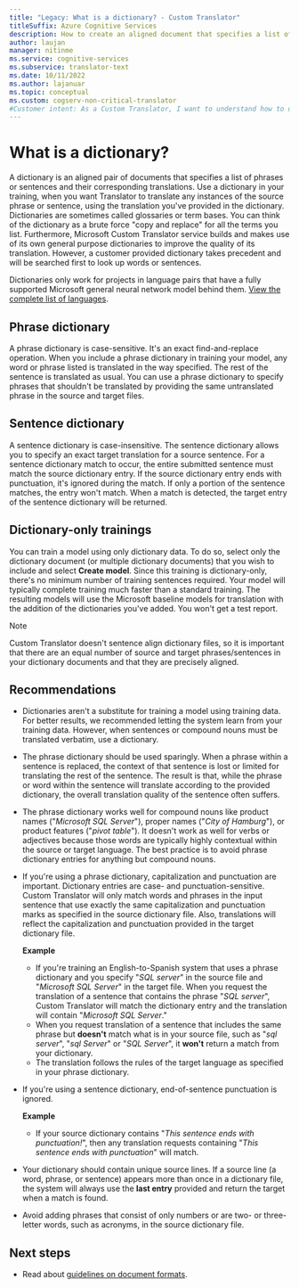 ```yaml
---
title: "Legacy: What is a dictionary? - Custom Translator"
titleSuffix: Azure Cognitive Services
description: How to create an aligned document that specifies a list of phrases or sentences (and their translations) that you always want Microsoft Translator to translate the same way. Dictionaries are sometimes also called glossaries or term bases.
author: laujan
manager: nitinme
ms.service: cognitive-services
ms.subservice: translator-text
ms.date: 10/11/2022
ms.author: lajanuar
ms.topic: conceptual
ms.custom: cogserv-non-critical-translator
#Customer intent: As a Custom Translator, I want to understand how to use a dictionary to build a custom translation model.
---
```


# What is a dictionary?

A dictionary is an aligned pair of documents that specifies a list of phrases or sentences and their corresponding translations. Use a dictionary in your training, when you want Translator to translate any instances of the source phrase or sentence, using the translation you've provided in the dictionary. Dictionaries are sometimes called glossaries or term bases. You can think of the dictionary as a brute force "copy and replace" for all the terms you list. Furthermore, Microsoft Custom Translator service builds and makes use of its own general purpose dictionaries to improve the quality of its translation. However, a customer provided dictionary takes precedent and will be searched first to look up words or sentences.

Dictionaries only work for projects in language pairs that have a fully supported Microsoft general neural network model behind them. [View the complete list of languages](../language-support.md).

## Phrase dictionary

A phrase dictionary is case-sensitive. It's an exact find-and-replace operation. When you include a phrase dictionary in training your model, any word or phrase listed is translated in the way specified. The rest of the sentence is translated as usual. You can use a phrase dictionary to specify phrases that shouldn't be translated by providing the same untranslated phrase in the source and target files.

## Sentence dictionary

A sentence dictionary is case-insensitive. The sentence dictionary allows you to specify an exact target translation for a source sentence. For a sentence dictionary match to occur, the entire submitted sentence must match the source dictionary entry. If the source dictionary entry ends with punctuation, it's ignored during the match. If only a portion of the sentence matches, the entry won't match.  When a match is detected, the target entry of the sentence dictionary will be returned.

## Dictionary-only trainings

You can train a model using only dictionary data. To do so, select only the dictionary document (or multiple dictionary documents) that you wish to include and select **Create model**. Since this training is dictionary-only, there's no minimum number of training sentences required. Your model will typically complete training much faster than a standard training.  The resulting models will use the Microsoft baseline models for translation with the addition of the dictionaries you've added.  You won't get a test report.

>[!Note]
>Custom Translator doesn't sentence align dictionary files, so it is important that there are an equal number of source and target phrases/sentences in your dictionary documents and that they are precisely aligned.

## Recommendations

- Dictionaries aren't a substitute for training a model using training data. For better results, we recommended letting the system learn from your training data. However, when sentences or compound nouns must be translated verbatim, use a dictionary.

- The phrase dictionary should be used sparingly. When a phrase within a sentence is replaced, the context of that sentence is lost or limited for translating the rest of the sentence. The result is that, while the phrase or word within the sentence will translate according to the provided dictionary, the overall translation quality of the sentence often suffers.

- The phrase dictionary works well for compound nouns like product names ("_Microsoft SQL Server_"), proper names ("_City of Hamburg_"), or product features ("_pivot table_"). It doesn't work as well for verbs or adjectives because those words are typically highly contextual within the source or target language. The best practice is to avoid phrase dictionary entries for anything but compound nouns.

- If you're using a phrase dictionary, capitalization and punctuation are important. Dictionary entries are case- and punctuation-sensitive. Custom Translator will only match words and phrases in the input sentence that use exactly the same capitalization and punctuation marks as specified in the source dictionary file. Also, translations will reflect the capitalization and punctuation provided in the target dictionary file.

  **Example**

  - If you're training an English-to-Spanish system that uses a phrase dictionary and you specify "_SQL server_" in the source file and "_Microsoft SQL Server_" in the target file. When you request the translation of a sentence that contains the phrase "_SQL server_", Custom Translator will match the dictionary entry and the translation will contain "_Microsoft SQL Server_."
  - When you request translation of a sentence that includes the same phrase but **doesn't** match what is in your source file, such as "_sql server_", "_sql Server_" or "_SQL Server_", it **won't** return a match from your dictionary.
  - The translation follows the rules of the target language as specified in your phrase dictionary.

- If you're using a sentence dictionary, end-of-sentence punctuation is ignored.

  **Example**
  
  - If your source dictionary contains "_This sentence ends with punctuation!_", then any translation requests containing "_This sentence ends with punctuation_" will match.

- Your dictionary should contain unique source lines. If a source line (a word, phrase, or sentence) appears more than once in a dictionary file, the system will always use the **last entry** provided and return the target when a match is found.

- Avoid adding phrases that consist of only numbers or are two- or three-letter words, such as acronyms, in the source dictionary file.

## Next steps

- Read about [guidelines on document formats](document-formats-naming-convention.md).
